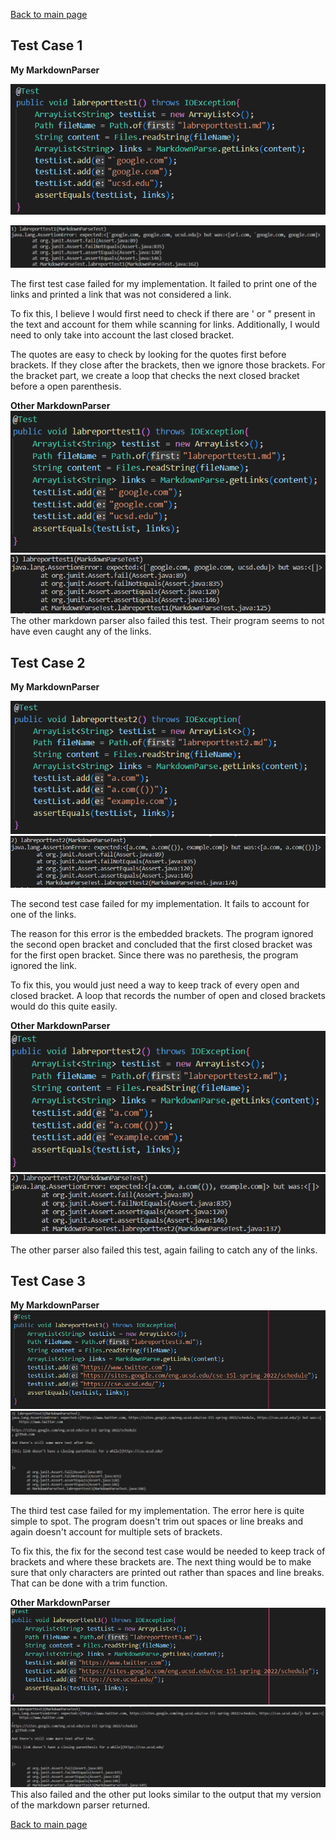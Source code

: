[Back to main page](https://frndlydragon.github.io/cse15l-lab-reports/)

## Test Case 1
**My MarkdownParser**

![image](lab4test1.PNG)

![image](lab4test1fail.png)

The first test case failed for my implementation. It failed to print one of the links and printed a link that was not considered a link.

To fix this, I believe I would first need to check if there are ' or " present in the text and account for them while scanning for links. Additionally, I would need to only take into account the last closed bracket. 

The quotes are easy to check by looking for the quotes first before brackets. If they close after the brackets, then we ignore those brackets. For the bracket part, we create a loop that checks the next closed bracket before a open parenthesis.

**Other MarkdownParser**
![image](otherlab4test1.PNG)
![image](otherlab4test1fail.PNG)
The other markdown parser also failed this test. Their program seems to not have even caught any of the links.
## Test Case 2
**My MarkdownParser**

![image](lab4test2.PNG)
![image](lab4test2fail.PNG)

The second test case failed for my implementation. It fails to account for one of the links. 

The reason for this error is the embedded brackets. The program ignored the second open bracket and concluded that the first closed bracket was for the first open bracket. Since there was no parethesis, the program ignored the link.

To fix this, you would just need a way to keep track of every open and closed bracket. A loop that records the number of open and closed brackets would do this quite easily.

**Other MarkdownParser**
![image](otherlab4test2.PNG)
![image](otherlab4test2fail.PNG)

The other parser also failed this test, again failing to catch any of the links.

## Test Case 3
**My MarkdownParser**
![image](lab4test3.PNG)
![image](lab4test3fail.PNG)

The third test case failed for my implementation. The error here is quite simple to spot. The program doesn't trim out spaces or line breaks and again doesn't account for multiple sets of brackets. 

To fix this, the fix for the second test case would be needed to keep track of brackets and where these brackets are. The next thing would be to make sure that only characters are printed out rather than spaces and line breaks. That can be done with a trim function.

**Other MarkdownParser**
![image](otherlab4test3.PNG)
![image](otherlab4test3fail.PNG)
This also failed and the other put looks similar to the output that my version of the markdown parser returned.

[Back to main page](https://frndlydragon.github.io/cse15l-lab-reports/)
